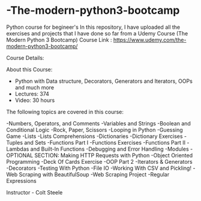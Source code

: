 # -The-modern-python3-bootcamp
Python course for begineer's
In this repository, I have uploaded all the exercises and projects that I have done so far from a Udemy Course (The Modern Python 3 Bootcamp)
Course Link : https://www.udemy.com/the-modern-python3-bootcamp/

Course Details:

About this Course: 
- Python with Data structure, Decorators, Generators and Iterators, OOPs and much more 
- Lectures: 374
- Video: 30 hours

The following topics are covered in this course:

-Numbers, Operators, and Comments
-Variables and Strings
-Boolean and Conditional Logic
-Rock, Paper, Scissors
-Looping in Python
-Guessing Game
-Lists
-Lists Comprehensions
-Dictionaries
-Dictionary Exercises
-Tuples and Sets
-Functions Part I
-Functions Exercises
-Functions Part II
-Lambdas and Built-In Functions
-Debugging and Error Handling
-Modules
-OPTIONAL SECTION: Making HTTP Requests with Python
-Object Oriented Programming
-Deck Of Cards Exercise
-OOP Part 2
-Iterators & Generators
-Decorators
-Testing With Python
-File IO
-Working With CSV and Pickling!
-Web Scraping with BeautifulSoup
-Web Scraping Project
-Regular Expressions


Instructor - Colt Steele
